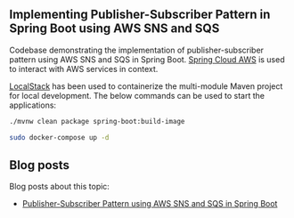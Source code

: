 ## Implementing Publisher-Subscriber Pattern in Spring Boot using AWS SNS and SQS

Codebase demonstrating the implementation of publisher-subscriber pattern using AWS SNS and SQS in Spring Boot. [Spring Cloud AWS](https://spring.io/projects/spring-cloud-aws) is used to interact with AWS services in context.

[LocalStack](https://github.com/localstack/localstack) has been used to containerize the multi-module Maven project for local development. The below commands can be used to start the applications:

```bash
./mvnw clean package spring-boot:build-image
```
```bash
sudo docker-compose up -d
```

## Blog posts

Blog posts about this topic:

* [Publisher-Subscriber Pattern using AWS SNS and SQS in Spring Boot](https://reflectoring.io/aws-pubsub-spring-boot/)